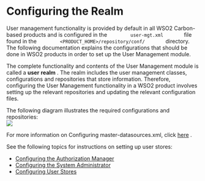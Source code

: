 # Configuring the Realm

User management functionality is provided by default in all WSO2
Carbon-based products and is configured in the
`         user-mgt.xml        ` file found in the
`         <PRODUCT_HOME>/repository/conf/        ` directory. The
following documentation explains the configurations that should be done
in WSO2 products in order to set up the User Management module.

The complete functionality and contents of the User Management module is
called a **user** **realm** . The realm includes the user management
classes, configurations and repositories that store information.
Therefore, configuring the User Management functionality in a WSO2
product involves setting up the relevant repositories and updating the
relevant configuration files.

The following diagram illustrates the required configurations and
repositories:  
![](attachments/45941259/46202975.png)

For more information on Configuring master-datasources.xml, click
[here](https://docs.wso2.com/display/Carbon440/Configuring+master-datasources.xml)
.

See the following topics for instructions on setting up user stores:

-   [Configuring the Authorization
    Manager](_Configuring_the_Authorization_Manager_)
-   [Configuring the System
    Administrator](_Configuring_the_System_Administrator_)
-   [Configuring User Stores](_Configuring_User_Stores_)

